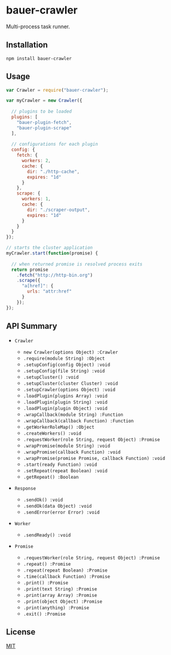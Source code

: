 # bauer-crawler

Multi-process task runner.

## Installation

```
npm install bauer-crawler
```

## Usage

```js
var Crawler = require("bauer-crawler");

var myCrawler = new Crawler({
  
  // plugins to be loaded
  plugins: [
    "bauer-plugin-fetch",
    "bauer-plugin-scrape"
  ],
  
  // configurations for each plugin
  config: {
    fetch: {
      workers: 2,
      cache: {
        dir: "./http-cache",
        expires: "1d"
      }
    },
    scrape: {
      workers: 1,
      cache: {
        dir: "./scraper-output",
        expires: "1d"
      }
    }
  }
});

// starts the cluster application
myCrawler.start(function(promise) {
  
  // when returned promise is resolved process exits
  return promise
    .fetch("http://http-bin.org")
    .scrape({
      "a[href]": {
        urls: "attr:href"
      }
    });
});
```

## API Summary

  * `Crawler`
    * `new Crawler(options Object) :Crawler`
    * `.require(module String) :Object`
    * `.setupConfig(config Object) :void`
    * `.setupConfig(file String) :void`
    * `.setupCluster() :void`
    * `.setupCluster(cluster Cluster) :void`
    * `.setupCrawler(options Object) :void`
    * `.loadPlugin(plugins Array) :void`
    * `.loadPlugin(plugin String) :void`
    * `.loadPlugin(plugin Object) :void`
    * `.wrapCallback(module String) :Function`
    * `.wrapCallback(callback Function) :Function`
    * `.getWorkerRoleMap() :Object`
    * `.createWorkers() :void`
    * `.requestWorker(role String, request Object) :Promise`
    * `.wrapPromise(module String) :void`
    * `.wrapPromise(callback Function) :void`
    * `.wrapPromise(promise Promise, callback Function) :void`
    * `.start(ready Function) :void`
    * `.setRepeat(repeat Boolean) :void`
    * `.getRepeat() :Boolean`
    

  * `Response`
    * `.sendOk() :void`
    * `.sendOk(data Object) :void`
    * `.sendError(error Error) :void`


  * `Worker`
    * `.sendReady() :void`


  * `Promise`
    * `.requestWorker(role String, request Object) :Promise`
    * `.repeat() :Promise`
    * `.repeat(repeat Boolean) :Promise`
    * `.time(callback Function) :Promise`
    * `.print() :Promise`
    * `.print(text String) :Promise`
    * `.print(array Array) :Promise`
    * `.print(object Object) :Promise`
    * `.print(anything) :Promise`
    * `.exit() :Promise`


## License

[MIT](./LICENSE)
